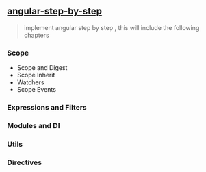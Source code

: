 ## [angular-step-by-step](http://www.teropa.info/build-your-own-angular/)
> implement angular step by step , this will include the following chapters 


### Scope
- Scope and Digest 
- Scope Inherit 
- Watchers 
- Scope Events 

### Expressions and Filters 


### Modules and DI 


### Utils 


### Directives 

